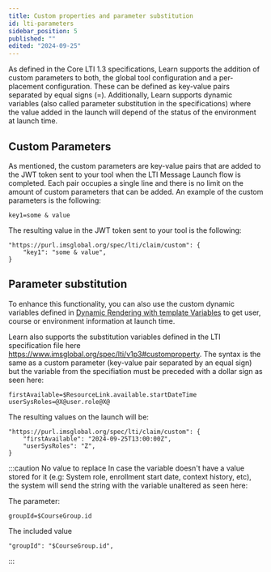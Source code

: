 ```yaml
---
title: Custom properties and parameter substitution
id: lti-parameters
sidebar_position: 5
published: ""
edited: "2024-09-25"
---
```


As defined in the Core LTI 1.3 specifications, Learn supports the addition of custom parameters to both, the global tool configuration and a per-placement configuration. These can be defined as key-value pairs separated by equal signs (=). Additionally, Learn supports dynamic variables (also called parameter substitution in the specifications) where the value added in the launch will depend of the status of the environment at launch time.

## Custom Parameters

As mentioned, the custom parameters are key-value pairs that are added to the JWT token sent to your tool when the LTI Message Launch flow is completed. Each pair occupies a single line and there is no limit on the amount of custom parameters that can be added. An example of the custom parameters is the following:

```
key1=some & value
```

The resulting value in the JWT token sent to your tool is the following:

```
"https://purl.imsglobal.org/spec/lti/claim/custom": {
    "key1": "some & value",
}
```

## Parameter substitution

To enhance this functionality, you can also use the custom dynamic variables defined in [Dynamic Rendering with template Variables](docs/blackboard/rest-apis/advanced/dynamic-rendering) to get user, course or environment information at launch time.

Learn also supports the substitution variables defined in the LTI specification file here <https://www.imsglobal.org/spec/lti/v1p3#customproperty>. The syntax is the same as a custom parameter (key-value pair separated by an equal sign) but the variable from the specifiation must be preceded with a dollar sign as seen here:

```
firstAvailable=$ResourceLink.available.startDateTime
userSysRoles=@X@user.role@X@
```

The resulting values on the launch will be:

```
"https://purl.imsglobal.org/spec/lti/claim/custom": {
    "firstAvailable": "2024-09-25T13:00:00Z",
    "userSysRoles": "Z",
}
```

:::caution No value to replace
In case the variable doesn't have a value stored for it (e.g: System role, enrollment start date, context history, etc), the system will send the string with the variable unaltered as seen here:

The parameter:

```
groupId=$CourseGroup.id
```

The included value

```
"groupId": "$CourseGroup.id",
```

:::
